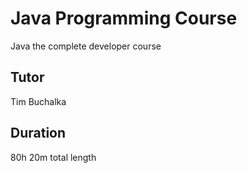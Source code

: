 # Java Programming Course
Java the complete developer course

## Tutor
Tim Buchalka

## Duration
80h 20m total length